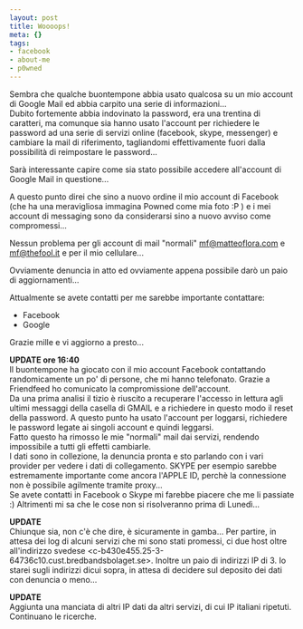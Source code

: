 ```yaml
--- 
layout: post
title: Woooops!
meta: {}
tags: 
- facebook
- about-me
- p0wned
---
```

Sembra che qualche buontempone abbia usato qualcosa su un mio account di Google Mail ed abbia carpito una serie di informazioni...  
Dubito fortemente abbia indovinato la password, era una trentina di caratteri, ma comunque sia hanno usato l'account per richiedere le password ad una serie di servizi online (facebook, skype, messenger) e cambiare la mail di riferimento, tagliandomi effettivamente fuori dalla possibilità di reimpostare le password...  
  
Sarà interessante capire come sia stato possibile accedere all'account di Google Mail in questione...  
  
A questo punto direi che sino a nuovo ordine il mio account di Facebook (che ha una meravigliosa immagina Powned come mia foto :P ) e i mei account di messaging sono da considerarsi sino a nuovo avviso come compromessi...  
  
Nessun problema per gli account di mail "normali" mf@matteoflora.com e mf@thefool.it e per il mio cellulare...  
  
Ovviamente denuncia in atto ed ovviamente appena possibile darò un paio di aggiornamenti...   
  
Attualmente se avete contatti per me sarebbe importante contattare:  
  
* Facebook  
* Google  
  
Grazie mille e vi aggiorno a presto...   
  
**UPDATE ore 16:40**  
Il buontempone ha giocato con il mio account Facebook contattando randomicamente un po' di persone, che mi hanno telefonato. Grazie a Friendfeed ho comunicato la compromissione dell'account.  
Da una prima analisi il tizio è riuscito a recuperare l'accesso in lettura agli ultimi messaggi della casella di GMAIL e a richiedere in questo modo il reset della password. A questo punto ha usato l'account per loggarsi, richiedere le password legate ai singoli account e quindi leggarsi.  
Fatto questo ha rimosso le mie "normali" mail dai servizi, rendendo impossibile a tutti gli effetti cambiarle.  
I dati sono in collezione, la denuncia pronta e sto parlando con i vari provider per vedere i dati di collegamento. SKYPE per esempio sarebbe estremamente importante come ancora l'APPLE ID, perchè la connessione non è possibile agilmente tramite proxy...  
Se avete contatti in Facebook o Skype mi farebbe piacere che me li passiate :) Altrimenti mi sa che le cose non si risolveranno prima di Lunedì...  
  
**UPDATE**  
Chiunque sia, non c'è che dire, è sicuramente in gamba... Per partire, in attesa dei log di alcuni servizi che mi sono stati promessi, ci due host oltre all'indirizzo svedese <c-b430e455.25-3-64736c10.cust.bredbandsbolaget.se>. Inoltre un paio di indirizzi IP di 3. Io starei sugli indirizzi dicui sopra, in attesa di decidere sul deposito dei dati con denuncia o meno...  
  
**UPDATE**  
Aggiunta una manciata di altri IP dati da altri servizi, di cui IP italiani ripetuti. Continuano le ricerche. 
